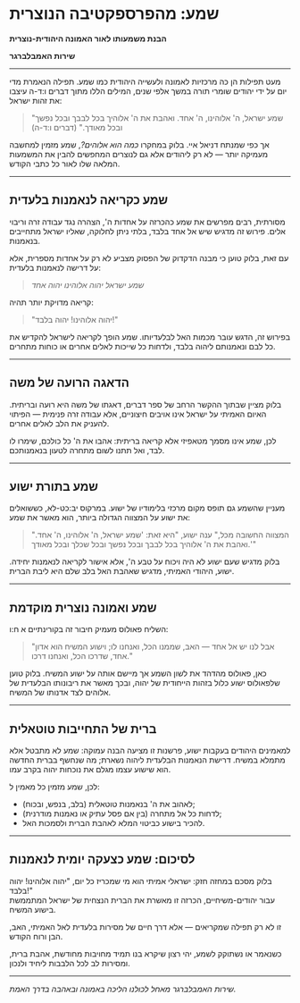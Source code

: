 # שמע: מהפרספקטיבה הנוצרית

**הבנת משמעותו לאור האמונה היהודית-נוצרית**

**שירות האמבלברגר**

---

מעט תפילות הן כה מרכזיות לאמונה ולעשייה היהודית כמו שמע. תפילה הנאמרת מדי יום על ידי יהודים שומרי תורה במשך אלפי שנים, המילים הללו מתוך דברים ו:ד-ה עיצבו את זהות ישראל:

> "שמע ישראל, ה' אלוהינו, ה' אחד. ואהבת את ה' אלוהיך בכל לבבך ובכל נפשך ובכל מאודך." (דברים ו:ד-ה)

אך כפי שמנתח דניאל איי. בלוק במחקרו *כמה הוא אלוהים?*, שמע מזמין למחשבה מעמיקה יותר — לא רק ליהודים אלא גם לנוצרים המחפשים להבין את המשמעות המלאה שלו לאור כל כתבי הקודש.

---

## שמע כקריאה לנאמנות בלעדית

מסורתית, רבים מפרשים את שמע כהכרזה על אחדות ה', הצהרה נגד עבודה זרה וריבוי אלים. פירוש זה מדגיש שיש אל אחד בלבד, בלתי ניתן לחלוקה, שאליו ישראל מתחייבים בנאמנות.

עם זאת, בלוק טוען כי מבנה הדקדוק של הפסוק מצביע לא רק על אחדות מספרית, אלא על דרישה לנאמנות בלעדית:

> *שמע ישראל יהוה אלוהינו יהוה אחד*

קריאה מדויקת יותר תהיה:

> "יהוה אלוהינו! יהוה בלבד!"

בפירוש זה, הדגש עובר מכמות האל לבלעדיותו. שמע הופך לקריאה לישראל להקדיש את כל לבם ונאמנותם ליהוה בלבד, ולדחות כל שייכות לאלים אחרים או כוחות מתחרים.

---

## הדאגה הרועה של משה

בלוק מציין שבתוך ההקשר הרחב של ספר דברים, דאגתו של משה היא רועה ובריתית. האיום האמיתי על ישראל אינו אויבים חיצוניים, אלא עבודה זרה פנימית — הפיתוי להעניק את הלב לאלים אחרים.

לכן, שמע אינו מסמך מטאפיזי אלא קריאה בריתית: אהבו את ה' כל כולכם, שימרו לו לבד, ואל תתנו לשום מתחרה לטעון בנאמנותכם.

---

## שמע בתורת ישוע

מעניין שהשמע גם תופס מקום מרכזי בלימודיו של ישוע. במרקוס יב:כט-לא, כששואלים את ישוע על המצווה הגדולה ביותר, הוא מאשר את שמע:

> "המצווה החשובה מכל," ענה ישוע, "היא זאת: 'שמע ישראל, ה' אלוהינו, ה' אחד. ואהבת את ה' אלוהיך בכל לבבך ובכל נפשך ובכל שכלך ובכל מאודך.'"

בלוק מדגיש שעם ישוע לא היה ויכוח על טבע ה', אלא אישור לקריאה לנאמנות יחידה. ישוע, היהודי האמיתי, מדגיש שאהבת האל בלב שלם היא ליבת הברית.

---

## שמע ואמונה נוצרית מוקדמת

השליח פאולוס מעמיק חיבור זה בקורינתיים א ח:ו:

> "אבל לנו יש אל אחד — האב, שממנו הכל, ואנחנו לו; וישוע המשיח הוא אדון אחד, שדרכו הכל, ואנחנו דרכו."

כאן, פאולוס מהדהד את לשון השמע אך מיישם אותה על ישוע המשיח. בלוק טוען שלפאולוס ישוע כלול בזהות הייחודית של יהוה, ובכך מאשר את ריבונותו הבלעדית של אלוהים לצד אדנותו של המשיח.

---

## ברית של התחייבות טוטאלית

למאמינים היהודים בעקבות ישוע, פרשנות זו מציעה הבנה עמוקה: שמע לא מתבטל אלא מתמלא במשיח. דרישת הנאמנות הבלעדית ליהוה נשארת; מה שנחשף בברית החדשה הוא שישוע עצמו מגלם את נוכחות יהוה בקרב עמו.

לכן, שמע מזמין כל מאמין ל:

* לאהוב את ה' בנאמנות טוטאלית (בלב, בנפש, ובכוח);  
* לדחות כל אל מתחרה (בין אם פסל עתיק או נאמנות מודרנית);  
* להכיר בישוע כביטוי המלא לאהבת הברית ולסמכות האל.

---

## לסיכום: שמע כצעקה יומית לנאמנות

בלוק מסכם במחזה חזק: ישראלי אמיתי הוא מי שמכריז כל יום, "יהוה אלוהינו! יהוה בלבד!"  
עבור יהודים-משיחיים, הכרזה זו מאשרת את הברית הנצחית של ישראל המתממשת בישוע המשיח.

זו לא רק תפילה שמקריאים — אלא דרך חיים של מסירות בלעדית לאל האמיתי, האב, הבן ורוח הקודש.

כשנאמר או נשתוקק לשמע, יהי רצון שיקרא בנו תמיד מחויבות מחודשת, אהבת ברית, ומסירות לב לכל הלבבות ליחיד ולנכון.

---

*שירות האמבלברגר מאחל לכולנו הליכה באמונה ובאהבה בדרך האמת.*
